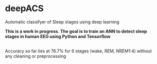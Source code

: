 # deepACS
Automatic classifyer of Sleep stages using deep learning

<b>This is a work in progress. The goal is to train an ANN to detect sleep stages in human EEG using Python and Tensorflow</b>

</br>Accuracy so far lies at 76.7% for 6 stages (wake, REM, NREM1:4) without any cleaning or preprocessing
